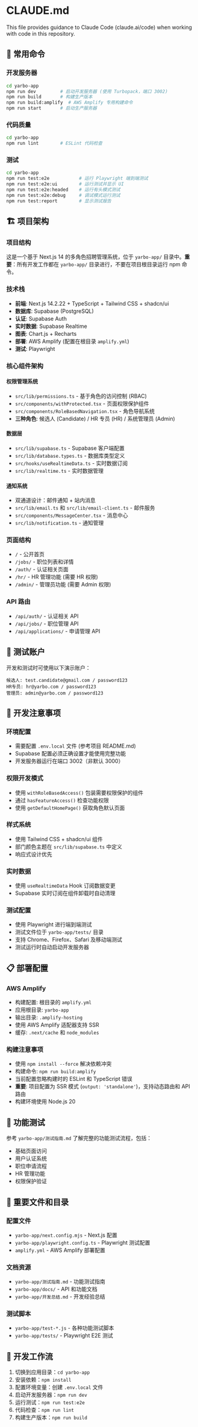 # CLAUDE.md

This file provides guidance to Claude Code (claude.ai/code) when working with code in this repository.

## 🚀 常用命令

### 开发服务器
```bash
cd yarbo-app
npm run dev         # 启动开发服务器 (使用 Turbopack，端口 3002)
npm run build       # 构建生产版本
npm run build:amplify  # AWS Amplify 专用构建命令
npm run start       # 启动生产服务器
```

### 代码质量
```bash
cd yarbo-app
npm run lint        # ESLint 代码检查
```

### 测试
```bash
cd yarbo-app
npm run test:e2e           # 运行 Playwright 端到端测试
npm run test:e2e:ui        # 运行测试并显示 UI
npm run test:e2e:headed    # 运行有头模式测试
npm run test:e2e:debug     # 调试模式运行测试
npm run test:report        # 显示测试报告
```

## 🏗️ 项目架构

### 项目结构
这是一个基于 Next.js 14 的多角色招聘管理系统，位于 `yarbo-app/` 目录中。**重要**：所有开发工作都在 `yarbo-app/` 目录进行，不要在项目根目录运行 npm 命令。

### 技术栈
- **前端**: Next.js 14.2.22 + TypeScript + Tailwind CSS + shadcn/ui
- **数据库**: Supabase (PostgreSQL) 
- **认证**: Supabase Auth
- **实时数据**: Supabase Realtime
- **图表**: Chart.js + Recharts
- **部署**: AWS Amplify (配置在根目录 `amplify.yml`)
- **测试**: Playwright

### 核心组件架构

#### 权限管理系统
- `src/lib/permissions.ts` - 基于角色的访问控制 (RBAC)
- `src/components/withProtected.tsx` - 页面权限保护组件
- `src/components/RoleBasedNavigation.tsx` - 角色导航系统
- **三种角色**: 候选人 (Candidate) / HR 专员 (HR) / 系统管理员 (Admin)

#### 数据层
- `src/lib/supabase.ts` - Supabase 客户端配置
- `src/lib/database.types.ts` - 数据库类型定义
- `src/hooks/useRealtimeData.ts` - 实时数据订阅
- `src/lib/realtime.ts` - 实时数据管理

#### 通知系统
- 双通道设计：邮件通知 + 站内消息
- `src/lib/email.ts` 和 `src/lib/email-client.ts` - 邮件服务
- `src/components/MessageCenter.tsx` - 消息中心
- `src/lib/notification.ts` - 通知管理

### 页面结构
- `/` - 公开首页
- `/jobs/` - 职位列表和详情
- `/auth/` - 认证相关页面
- `/hr/` - HR 管理功能 (需要 HR 权限)
- `/admin/` - 管理员功能 (需要 Admin 权限)

### API 路由
- `/api/auth/` - 认证相关 API
- `/api/jobs/` - 职位管理 API
- `/api/applications/` - 申请管理 API

## 🧪 测试账户

开发和测试时可使用以下演示账户：

```
候选人: test.candidate@gmail.com / password123
HR专员: hr@yarbo.com / password123
管理员: admin@yarbo.com / password123
```

## 🔧 开发注意事项

### 环境配置
- 需要配置 `.env.local` 文件 (参考项目 README.md)
- Supabase 配置必须正确设置才能使用完整功能
- 开发服务器运行在端口 3002（非默认 3000）

### 权限开发模式
- 使用 `withRoleBasedAccess()` 包装需要权限保护的组件
- 通过 `hasFeatureAccess()` 检查功能权限
- 使用 `getDefaultHomePage()` 获取角色默认页面

### 样式系统
- 使用 Tailwind CSS + shadcn/ui 组件
- 部门颜色主题在 `src/lib/supabase.ts` 中定义
- 响应式设计优先

### 实时数据
- 使用 `useRealtimeData` Hook 订阅数据变更
- Supabase 实时订阅在组件卸载时自动清理

### 测试配置
- 使用 Playwright 进行端到端测试
- 测试文件位于 `yarbo-app/tests/` 目录
- 支持 Chrome、Firefox、Safari 及移动端测试
- 测试运行时自动启动开发服务器

## 📋 部署配置

### AWS Amplify
- 构建配置: 根目录的 `amplify.yml`
- 应用根目录: `yarbo-app`
- 输出目录: `.amplify-hosting`
- 使用 AWS Amplify 适配器支持 SSR
- 缓存: `.next/cache` 和 `node_modules`

### 构建注意事项
- 使用 `npm install --force` 解决依赖冲突
- 构建命令: `npm run build:amplify`
- 当前配置忽略构建时的 ESLint 和 TypeScript 错误
- **重要**: 项目配置为 SSR 模式 (`output: 'standalone'`)，支持动态路由和 API 路由
- 构建环境使用 Node.js 20

## 🧪 功能测试

参考 `yarbo-app/测试指南.md` 了解完整的功能测试流程，包括：
- 基础页面访问
- 用户认证系统
- 职位申请流程
- HR 管理功能
- 权限保护验证

## 📂 重要文件和目录

### 配置文件
- `yarbo-app/next.config.mjs` - Next.js 配置
- `yarbo-app/playwright.config.ts` - Playwright 测试配置
- `amplify.yml` - AWS Amplify 部署配置

### 文档资源
- `yarbo-app/测试指南.md` - 功能测试指南
- `yarbo-app/docs/` - API 和功能文档
- `yarbo-app/开发总结.md` - 开发经验总结

### 测试脚本
- `yarbo-app/test-*.js` - 各种功能测试脚本
- `yarbo-app/tests/` - Playwright E2E 测试

## 🔄 开发工作流

1. 切换到应用目录：`cd yarbo-app`
2. 安装依赖：`npm install`
3. 配置环境变量：创建 `.env.local` 文件
4. 启动开发服务器：`npm run dev`
5. 运行测试：`npm run test:e2e`
6. 代码检查：`npm run lint`
7. 构建生产版本：`npm run build`